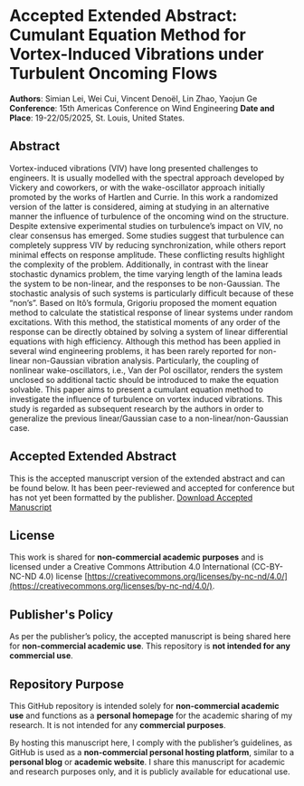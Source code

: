 # Accepted Extended Abstract: Cumulant Equation Method for Vortex-Induced Vibrations under Turbulent Oncoming Flows

**Authors**: Simian Lei, Wei Cui, Vincent Denoël, Lin Zhao, Yaojun Ge
**Conference**: 15th Americas Conference on Wind Engineering
**Date and Place**: 19-22/05/2025, St. Louis, United States.

## Abstract
Vortex-induced vibrations (VIV) have long presented challenges to engineers. It is usually modelled with the spectral approach developed by Vickery and coworkers, or with the wake-oscillator approach initially promoted by the works of Hartlen and Currie. In this work a randomized version of the latter is considered, aiming at studying in an alternative manner the influence of turbulence of the oncoming wind on the structure.
Despite extensive experimental studies on turbulence’s impact on VIV, no clear consensus has emerged. Some studies suggest that turbulence can completely suppress VIV by reducing synchronization, while others report minimal effects on response amplitude. These conflicting results highlight the complexity of the problem. Additionally, in contrast with the linear stochastic dynamics problem, the time varying length of the lamina leads the system to be non-linear, and the responses to be non-Gaussian. The stochastic analysis of such systems is particularly difficult because of these “non’s”.
Based on Itô’s formula, Grigoriu proposed the moment equation method to calculate the statistical response of linear systems under random excitations. With this method, the statistical moments of any order of the response can be directly obtained by solving a system of linear differential equations with high efficiency. Although this method has been applied in several wind engineering problems, it has been rarely reported for non-linear non-Gaussian vibration analysis. Particularly, the coupling of nonlinear wake-oscillators, i.e., Van der Pol oscillator, renders the system unclosed so additional tactic should be introduced to make the equation solvable. This paper aims to present a cumulant equation method to investigate the influence of turbulence on vortex induced vibrations. This study is regarded as subsequent research by the authors in order to generalize the previous linear/Gaussian case to a non-linear/non-Gaussian case.

## Accepted Extended Abstract
This is the accepted manuscript version of the extended abstract and can be found below. It has been peer-reviewed and accepted for conference but has not yet been formatted by the publisher.
[Download Accepted Manuscript](2025ACWE.pdf)

## License
This work is shared for **non-commercial academic purposes** and is licensed under a Creative Commons Attribution 4.0 International (CC-BY-NC-ND 4.0) license [https://creativecommons.org/licenses/by-nc-nd/4.0/](https://creativecommons.org/licenses/by-nc-nd/4.0/).

## Publisher's Policy
As per the publisher’s policy, the accepted manuscript is being shared here for **non-commercial academic use**. This repository is **not intended for any commercial use**.

## Repository Purpose
This GitHub repository is intended solely for **non-commercial academic use** and functions as a **personal homepage** for the academic sharing of my research. It is not intended for any **commercial purposes**.

By hosting this manuscript here, I comply with the publisher’s guidelines, as GitHub is used as a **non-commercial personal hosting platform**, similar to a **personal blog** or **academic website**. I share this manuscript for academic and research purposes only, and it is publicly available for educational use.

